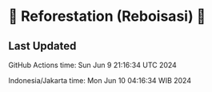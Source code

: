 
# 🌳 Reforestation (Reboisasi) 🌲

## Last Updated

GitHub Actions time: Sun Jun  9 21:16:34 UTC 2024

Indonesia/Jakarta time: Mon Jun 10 04:16:34 WIB 2024
